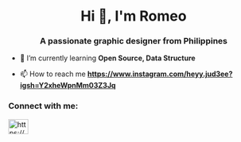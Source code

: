 <h1 align="center">Hi 👋, I'm Romeo</h1>
<h3 align="center">A passionate graphic designer from Philippines</h3>

- 🌱 I’m currently learning **Open Source, Data Structure**

- 📫 How to reach me **https://www.instagram.com/heyy.jud3ee?igsh=Y2xheWpnMm03Z3Jq**

<h3 align="left">Connect with me:</h3>
<p align="left">
<a href="https://fb.com/https://www.facebook.com/heyy.jude3ee" target="blank"><img align="center" src="https://raw.githubusercontent.com/rahuldkjain/github-profile-readme-generator/master/src/images/icons/Social/facebook.svg" alt="https://www.facebook.com/heyy.jude3ee" height="30" width="40" /></a>
</p>
